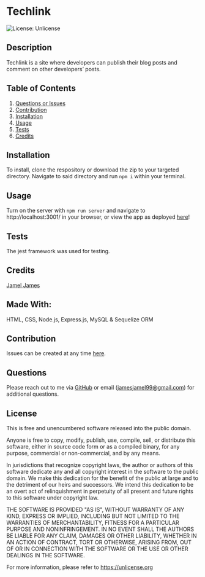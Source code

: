 # Techlink
![License: Unlicense](https://img.shields.io/badge/license-Unlicense-blue.svg)

## Description
Techlink is a site where developers can publish their blog posts and comment on other developers’ posts.
## Table of Contents
1. [Questions or Issues](#Questions)
2. [Contribution](#Contribution)
3. [Installation](#Installation)
4. [Usage](#Usage)
5. [Tests](#Tests)
6. [Credits](#Credits)
## Installation
To install, clone the respository or download the zip to your targeted directory. Navigate to said directory and run `npm i` within your terminal.
## Usage
Turn on the server with `npm run server` and navigate to http://localhost:3001/ in your browser, or view the app as deployed [here](https://mysterious-woodland-52978.herokuapp.com/)!
## Tests
The jest framework was used for testing.
## Credits
[Jamel James](https://github.com/jrj-sys)
## Made With:
HTML, CSS, Node.js, Express.js, MySQL & Sequelize ORM
## Contribution 
Issues can be created at any time [here](https://github.com/jrj-sys/Techlink/issues).
## Questions
Please reach out to me via [GitHub](https://github.com/jrj-sys) or email (jamesjamel99@gmail.com) for additional questions.
## License
This is free and unencumbered software released into the public domain.

Anyone is free to copy, modify, publish, use, compile, sell, or
distribute this software, either in source code form or as a compiled
binary, for any purpose, commercial or non-commercial, and by any
means.

In jurisdictions that recognize copyright laws, the author or authors
of this software dedicate any and all copyright interest in the
software to the public domain. We make this dedication for the benefit
of the public at large and to the detriment of our heirs and
successors. We intend this dedication to be an overt act of
relinquishment in perpetuity of all present and future rights to this
software under copyright law.

THE SOFTWARE IS PROVIDED "AS IS", WITHOUT WARRANTY OF ANY KIND,
EXPRESS OR IMPLIED, INCLUDING BUT NOT LIMITED TO THE WARRANTIES OF
MERCHANTABILITY, FITNESS FOR A PARTICULAR PURPOSE AND NONINFRINGEMENT.
IN NO EVENT SHALL THE AUTHORS BE LIABLE FOR ANY CLAIM, DAMAGES OR
OTHER LIABILITY, WHETHER IN AN ACTION OF CONTRACT, TORT OR OTHERWISE,
ARISING FROM, OUT OF OR IN CONNECTION WITH THE SOFTWARE OR THE USE OR
OTHER DEALINGS IN THE SOFTWARE.

For more information, please refer to <https://unlicense.org>


